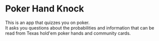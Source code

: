 # Poker Hand Knock

This is an app that quizzes you on poker.  
It asks you questions about the probabilities and information that can be read 
from Texas hold'em poker hands and community cards.
